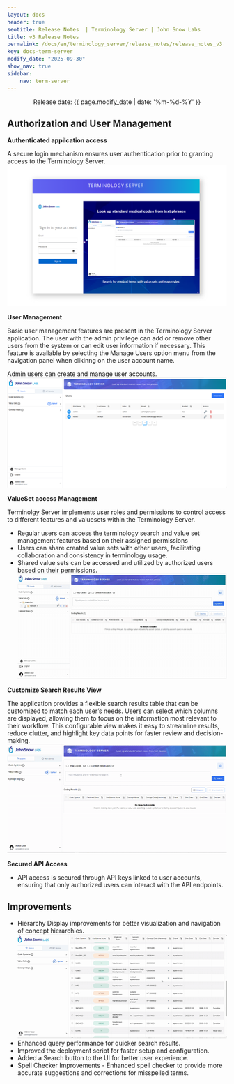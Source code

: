 ```yaml
---
layout: docs
header: true
seotitle: Release Notes  | Terminology Server | John Snow Labs
title: v3 Release Notes
permalink: /docs/en/terminology_server/release_notes/release_notes_v3
key: docs-term-server
modify_date: "2025-09-30"
show_nav: true
sidebar:
    nav: term-server
---
```



<p style="text-align:center;">Release date: {{ page.modify_date | date: '%m-%d-%Y' }}</p>

## Authorization and User Management

**Authenticated appilcation access** 

A secure login mechanism ensures user authentication prior to granting access to the Terminology Server.
  ![Screenshot of login](/assets/images/term_server/v3/login_page.png)

**User Management**

Basic user management features are present in the Terminology Server application. The user with the admin privilege can add or remove other users from the system or can edit user information if necessary. This feature is available by selecting the Manage Users option menu from the navigation panel when clikinng on the user account name.

Admin users can create and manage user accounts.
  ![Screenshot of user management](/assets/images/term_server/v3/user_management.png)

**ValueSet access Management**

Terminolgy Server implements user roles and permissions to control access to different features and valuesets within the Terminology Server.
- Regular users can access the terminology search and value set management features based on their assigned permissions
- Users can share created value sets with other users, facilitating collaboration and consistency in terminology usage.
- Shared value sets can be accessed and utilized by authorized users based on their permissions.
  ![value set sharing](/assets/images/term_server/v3/valueset_share.gif)
 

**Customize Search Results View**


The application provides a flexible search results table that can be customized to match each user’s needs. Users can select which columns are displayed, allowing them to focus on the information most relevant to their workflow. This configurable view makes it easy to streamline results, reduce clutter, and highlight key data points for faster review and decision-making.
 ![Screenshot of column management](/assets/images/term_server/v3/column_management.gif)

**Secured API Access** 

- API access is secured through API keys linked to user accounts, ensuring that only authorized users can interact with the API endpoints.

## Improvements

* Hierarchy Display improvements for better visualization and navigation of concept hierarchies.
  ![hierarchy display improvements](/assets/images/term_server/v3/hierarchy.gif)
* Enhanced query performance for quicker search results.
* Improved the deployment script for faster setup and configuration.
* Added a Search button to the UI for better user experience.
* Spell Checker Improvements - Enhanced spell checker to provide more accurate suggestions and corrections for misspelled terms.

